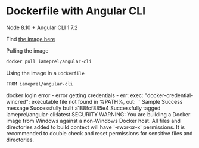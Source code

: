 # Dockerfile with Angular CLI

Node 8.10 + Angular CLI 1.7.2

Find [the image here](https://hub.docker.com/r/iameprel/angular-cli/)

Pulling the image

```bash
docker pull iameprel/angular-cli
```

Using the image in a `Dockerfile`

```bash
FROM iameprel/angular-cli
```

docker login error - error getting credentials - err: exec: "docker-credential-wincred": executable file not found in %PATH%, out: ``
Sample Success message
Successfully built a188fcf885e4
Successfully tagged iameprel/angular-cli:latest
SECURITY WARNING: You are building a Docker image from Windows against a non-Windows Docker host. All files and directories added to build context will have '-rwxr-xr-x' permissions. It is recommended to double check and reset permissions for sensitive files and directories.
